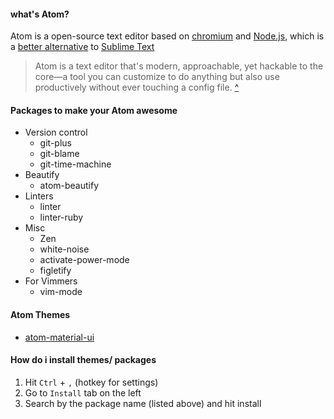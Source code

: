 #### what's Atom?
  Atom is a open-source text editor based on [chromium](https://www.chromium.org/ "Open-source google chrome browser project") and [Node.js](https://nodejs.org/en/ "JavaScript runtime built on Chrome's V8 JavaScript engine. "), which is a [better alternative][?] to [Sublime Text](https://www.sublimetext.com/ "Sublime text editor")

  > Atom is a text editor that's modern, approachable, yet hackable to the core—a tool you can customize to do anything but also use productively without ever touching a config file. [^]

#### Packages to make your Atom awesome

* Version control
  - git-plus
  - git-blame
  - git-time-machine
* Beautify
  - atom-beautify
* Linters
  - linter
  - linter-ruby
* Misc
  - Zen
  - white-noise
  - activate-power-mode
  - figletify
* For Vimmers
  - vim-mode

#### Atom Themes
  * [atom-material-ui](https://atom.io/themes/atom-material-ui)

#### How do i install themes/ packages
 1. Hit `Ctrl` + `,` (hotkey for settings)
 2. Go to `Install` tab on the left
 3. Search by the package name (listed above) and hit install

[^]: https://atom.io "Atom editor official website"
[?]: https://web-design-weekly.com/2015/07/30/atom-vs-sublime/ "although Sublime Text is faster than Atom"
